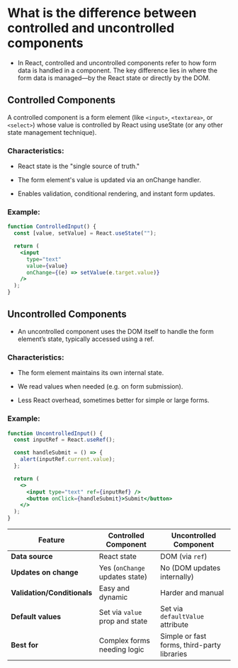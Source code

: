 # What is the difference between controlled and uncontrolled components

- In React, controlled and uncontrolled components refer to how form data is handled in a component. The key difference lies in where the form data is managed—by the React state or directly by the DOM.

## Controlled Components
A controlled component is a form element (like `<input>`, `<textarea>`, or `<select>`) whose value is controlled by React using useState (or any other state management technique).

### Characteristics:
- React state is the "single source of truth."

- The form element's value is updated via an onChange handler.

- Enables validation, conditional rendering, and instant form updates.

### Example:
```jsx
function ControlledInput() {
  const [value, setValue] = React.useState("");

  return (
    <input
      type="text"
      value={value}
      onChange={(e) => setValue(e.target.value)}
    />
  );
}
```

## Uncontrolled Components
- An uncontrolled component uses the DOM itself to handle the form element’s state, typically accessed using a ref.

### Characteristics:
- The form element maintains its own internal state.

- We read values when needed (e.g. on form submission).

- Less React overhead, sometimes better for simple or large forms.

### Example:
```jsx
function UncontrolledInput() {
  const inputRef = React.useRef();

  const handleSubmit = () => {
    alert(inputRef.current.value);
  };

  return (
    <>
      <input type="text" ref={inputRef} />
      <button onClick={handleSubmit}>Submit</button>
    </>
  );
}
```
| Feature                     | Controlled Component                    | Uncontrolled Component                       |
|-----------------------------|-----------------------------------------|----------------------------------------------|
| **Data source**             | React state                             | DOM (via `ref`)                              |
| **Updates on change**       | Yes (`onChange` updates state)          | No (DOM updates internally)                  |
| **Validation/Conditionals** | Easy and dynamic                        | Harder and manual                            |
| **Default values**          | Set via `value` prop and state          | Set via `defaultValue` attribute             |
| **Best for**                | Complex forms needing logic             | Simple or fast forms, third-party libraries  |

